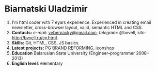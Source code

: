 # Biarnatski Uladzimir
1. I'm html coder with 7 eyars experience. Experienced in creating email newsletter, cross-browser layout, valid, semantic HTML and CSS.
2. **Contacts:** _e-mail:_ vvbernacky@gmail.com, _telegram:_ @bvvell, _site:_ http://bvvell.ru/cv.html.
3. **Skills:** Git, HTML, CSS, JS basics.
4. **Latest projects:** [PG BRAND REFORMING](http://pgr.by/), [leonshop](https://shop.leon.ru/)
5. **Education** Belarusian State University (Engineer–programmer 2008–2013)
6. **English level**: elementary